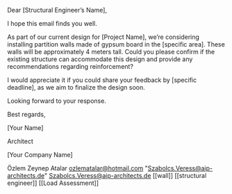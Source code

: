 Dear [Structural Engineer’s Name],

 

I hope this email finds you well.

 

As part of our current design for [Project Name], we’re considering installing partition walls made of gypsum board in the [specific area]. These walls will be approximately 4 meters tall. Could you please confirm if the existing structure can accommodate this design and provide any recommendations regarding reinforcement?

 

I would appreciate it if you could share your feedback by [specific deadline], as we aim to finalize the design soon.

 

Looking forward to your response.

 

Best regards,

[Your Name]

Architect

[Your Company Name]

 


Özlem Zeynep Atalar <ozlematalar@hotmail.com>
"Szabolcs.Veress@aip-architects.de" <Szabolcs.Veress@aip-architects.de>
[[wall]] [[structural engineer]] [[Load Assessment]]